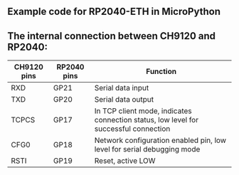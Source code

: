 ## Example code for RP2040-ETH in MicroPython

## The internal connection between CH9120 and RP2040:

| CH9120 pins | RP2040 pins | Function |
| --- | --- | --- |
| RXD | GP21 | Serial data input |
| TXD | GP20 | Serial data output |
| TCPCS | GP17 | In TCP client mode, indicates connection status, low level for successful connection |
| CFG0 | GP18 | Network configuration enabled pin, low level for serial debugging mode |
| RSTI | GP19 |	Reset, active LOW |

